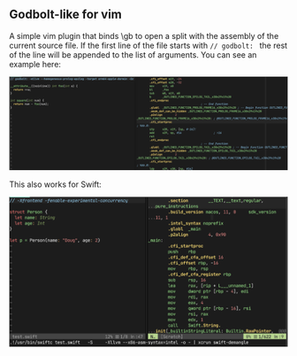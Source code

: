 ## Godbolt-like for vim

A simple vim plugin that binds \gb to open a split with the assembly of the
current source file. If the first line of the file starts with `// godbolt: `
the rest of the line will be appended to the list of arguments. You can see an
example here:

![](sample.png)

This also works for Swift:

![](swift.png)
